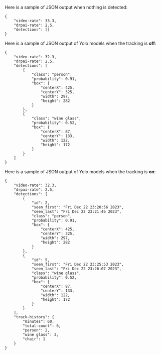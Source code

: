 Here is a sample of JSON output when nothing is detected:

    {
        "video-rate": 33.3, 
        "drpai-rate": 2.5, 
        "detections": []
    }

Here is a sample of JSON output of Yolo models when the tracking is **off**:

    {
        "video-rate": 32.3, 
        "drpai-rate": 2.5, 
        "detections": [
            { 
                "class": "person", 
                "probability": 0.91, 
                "box": {
                    "centerX": 425, 
                    "centerY": 325, 
                    "width": 297, 
                    "height": 282
                }
            },
            {
                "class": "wine glass", 
                "probability": 0.52, 
                "box": {
                    "centerX": 87, 
                    "centerY": 133, 
                    "width": 122, 
                    "height": 172
                }
            }
        ]
    }

Here is a sample of JSON output of Yolo models when the tracking is **on**:

    {
        "video-rate": 32.3, 
        "drpai-rate": 2.5, 
        "detections": [
            {
                "id": 2, 
                "seen_first": "Fri Dec 22 23:20:56 2023", 
                "seen_last": "Fri Dec 22 23:21:46 2023", 
                "class": "person", 
                "probability": 0.91, 
                "box": {
                    "centerX": 425, 
                    "centerY": 325, 
                    "width": 297, 
                    "height": 282
                }
            },
            {
                "id": 5, 
                "seen_first": "Fri Dec 22 23:25:53 2023", 
                "seen_last": "Fri Dec 22 23:26:07 2023", 
                "class": "wine glass", 
                "probability": 0.52, 
                "box": {
                    "centerX": 87, 
                    "centerY": 133, 
                    "width": 122, 
                    "height": 172
                }
            }
        ],
        "track-history": {
            "minutes": 60,
            "total-count": 6,
            "person": 2,
            "wine glass": 3,
            "chair": 1
        }
    }
